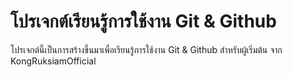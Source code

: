 # โปรเจกต์เรียนรู้การใช้งาน Git & Github
โปรเจกต์นี้เป็นการสร้างขึ้นมาเพื่อเรียนรู้การใช้งาน Git & Github สำหรับผู้เริ่มต้น จาก KongRuksiamOfficial